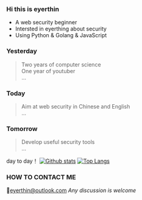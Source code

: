 ### Hi this is eyerthin

* A web security beginner 
* Intersted in eyerthing about security
* Using Python & Golang & JavaScript

### Yesterday
> Two years of computer science  
> One year of youtuber  
> ...  

### Today
> Aim at web security in Chinese and English  
> ...  
>   
### Tomorrow
> Develop useful security tools  
> ...  
>  


day to day！
[![Github stats](https://github-readme-stats.vercel.app/api?username=eyerthin&show_icons=true&include_all_commits=true)](https://github.com/eyerthin/github-readme-stats)
[![Top Langs](https://github-readme-stats.vercel.app/api/top-langs/?username=eyerthin&layout=compact)](https://github.com/eyerthin/github-readme-stats)


### HOW TO CONTACT ME
:e-mail:eyerthin@outlook.com
*Any discussion is welcome*
<!--
**eyerthin/eyerthin** is a ✨ _special_ ✨ repository because its `README.md` (this file) appears on your GitHub profile.

Here are some ideas to get you started:

- 🔭 I’m currently working on ...
- 🌱 I’m currently learning ...
- 👯 I’m looking to collaborate on ...
- 🤔 I’m looking for help with ...
- 💬 Ask me about ...
- 📫 How to reach me: ...
- 😄 Pronouns: ...
- ⚡ Fun fact: ...
-->
